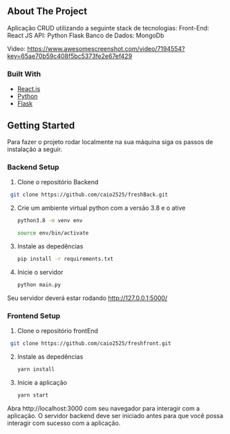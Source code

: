 ## About The Project
Aplicação CRUD utilizando a seguinte stack de tecnologias:
Front-End: React JS
API: Python Flask
Banco de Dados: MongoDb

Video: https://www.awesomescreenshot.com/video/7194554?key=65ae70b59c408f5bc5373fe2e67ef429

### Built With

* [React.js](https://pt-br.reactjs.org/)
* [Python](https://www.python.org/)
* [Flask](https://flask.palletsprojects.com/)

## Getting Started
Para fazer o projeto rodar localmente na sua máquina siga os passos de instalação a seguir.  

### Backend Setup

1. Clone o repositório Backend
  ```sh
   git clone https://github.com/caio2525/freshBack.git
   ```
   
2. Crie um ambiente virtual python com a versão 3.8 e o ative
   ```sh
   python3.8 -m venv env
   ```

   ```sh
   source env/bin/activate
   ```

3. Instale as depedências
    ```sh
   pip install -r requirements.txt
   ```
   
4. Inicie o servidor
   ```sh
   python main.py
   ```
Seu servidor deverá estar rodando http://127.0.0.1:5000/

### Frontend Setup
1. Clone o repositório frontEnd
  ```sh
   git clone https://github.com/caio2525/freshfront.git
   ```

2. Instale as depedências
   ```sh
   yarn install
   ```

3. Inicie a aplicação
    ```sh
   yarn start
   ```

Abra http://localhost:3000 com seu navegador para interagir com a aplicação.
O servidor backend deve ser iniciado antes para que você possa interagir com sucesso com a aplicação.
